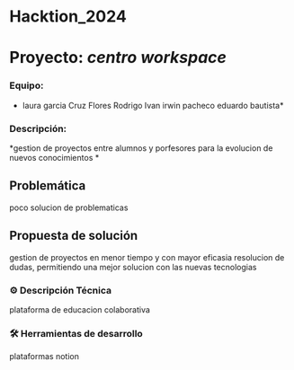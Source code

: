 # Hacktion_2024
# Proyecto: *centro workspace*
### Equipo:
 * laura garcia
Cruz Flores Rodrigo Ivan
irwin pacheco
eduardo bautista*
### Descripción: 

*gestion de proyectos entre alumnos y porfesores
para la evolucion de nuevos conocimientos
*

## Problemática
poco solucion de problematicas

## Propuesta de solución
gestion de proyectos en menor tiempo y con mayor eficasia
resolucion de dudas, permitiendo una mejor solucion con las nuevas tecnologias



### ⚙️ Descripción Técnica
plataforma de educacion colaborativa


### 🛠️ Herramientas de desarrollo 
plataformas notion 
